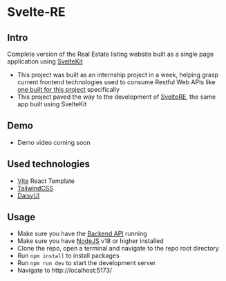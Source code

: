 # Svelte-RE

## Intro

Complete version of the Real Estate listing website built as a single page application using [SvelteKit](https://kit.svelte.dev/)

- This project was built as an internship project in a week, helping grasp current frontend technologies used to consume Restful Web APIs like [one built for this project](https://github.com/akifisitan/RealEstateApp.Api/) specifically
- This project paved the way to the development of [SvelteRE](https://github.com/akifisitan/SvelteRE/), the same app built using SvelteKit

## Demo

- Demo video coming soon

## Used technologies

- [Vite](https://vitejs.dev/) React Template
- [TailwindCSS](https://tailwindcss.com/)
- [DaisyUI](https://daisyui.com/)

## Usage

- Make sure you have the [Backend API](https://github.com/akifisitan/RealEstateApp.Api/) running
- Make sure you have [NodeJS](https://nodejs.org/en) v18 or higher installed
- Clone the repo, open a terminal and navigate to the repo root directory
- Run `npm install` to install packages
- Run `npm run dev` to start the development server
- Navigate to http://localhost:5173/
